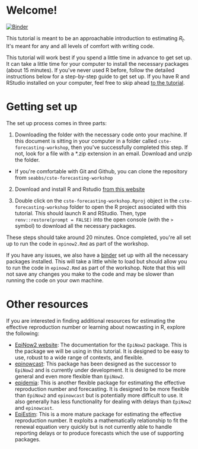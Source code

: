 # Welcome!

[![Binder](https://mybinder.org/badge_logo.svg)](https://mybinder.org/v2/gh/seabbs/cste-forecasting-workshop/main?urlpath=rstudio)


This tutorial is meant to be an approachable introduction to estimating $R_t$.
It's meant for any and all levels of comfort with writing code.

This tutorial will work best if you spend a little time in advance to get set up.
It can take a little time for your computer to install the necessary packages (about 15 minutes).
If you've never used R before, follow the detailed instructions below for a
step-by-step guide to get set up.
If you have R and RStudio installed on your computer, feel free to skip ahead
[to the tutorial](https://samabbott.co.uk/cste-forecasting-workshop/epinow2.html).

# Getting set up

The set up process comes in three parts:

1. Downloading the folder with the necessary code onto your machine. If this
document is sitting in your computer in a folder called `cste-forecasting-workshop`,
then you've successfully completed this step. If not, look for a file with a *.zip
extension in an email. Download and unzip the folder.
  - If you're comfortable with Git and Github, you can clone the repository
  from `seabbs/cste-forecasting-workshop`

2. Download and install R and Rstudio [from this website](https://posit.co/download/rstudio-desktop/)

3. Double click on the `cste-forecasting-workshop.Rproj` object in the 
`cste-forecasting-workshop` folder to open the R project associated with this
tutorial. This should launch R and RStudio. Then, type 
`renv::restore(prompt = FALSE)` into the open console (with the `>` symbol) to
download all the necessary packages.

These steps should take around 20 minutes. Once completed, you're all set up to
run the code in `epinow2.Rmd` as part of the workshop.

If you have any issues, we also have a [binder](https://mybinder.org/v2/gh/seabbs/cste-forecasting-workshop/main?urlpath=rstudio) set up with all the necessary packages installed. This will take a little while to load but should allow you to run the code in `epinow2.Rmd` as part of the workshop. Note that this will not save any changes you make to the code and may be slower than running the code on your own machine.

# Other resources

If you are interested in finding additional resources for estimating the effective reproduction number or learning about nowcasting in R, explore the following:

- [EpiNow2 website](https://epiforecasts.io/EpiNow2/dev): The documentation for the `EpiNow2` package. This is the package we will be using in this tutorial. It is designed to be easy to use, robust to a wide range of contexts, and flexible.
- [epinowcast](https://package.epinowcast.org): This package has been designed as the successor to `EpiNow2` and is currently under development. It is designed to be more general and even more flexible than `EpiNow2`.
- [epidemia](https://imperialcollegelondon.github.io/epidemia/index.html): This is another flexible package for estimating the effective reproduction number and forecasting. It is designed to be more flexible than `EpiNow2` and `epinowcast` but is potentially more difficult to use. It also generally has less functionality for dealing with delays than `EpiNow2` and `epinowcast`.
- [EpiEstim](https://cran.r-project.org/web/packages/EpiEstim/index.html): This is a more mature package for estimating the effective reproduction number. It exploits a mathematically relationship to fit the renewal equation very quickly but is not currently able to handle reporting delays or to produce forecasts which the use of supporting packages.

